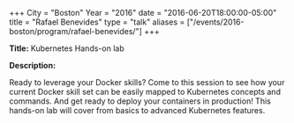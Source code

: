 +++
City = "Boston"
Year = "2016"
date = "2016-06-20T18:00:00-05:00"
title = "Rafael Benevides"
type = "talk"
aliases = ["/events/2016-boston/program/rafael-benevides/"]
+++

<div class="span-15  ">
  <div class="span-15  last ">
  <p><strong>Title:</strong>
  Kubernetes Hands-on lab
  </p>

  <p><strong>Description:</strong></p>

  <p>
  Ready to leverage your Docker skills? Come to this session to see how your current Docker skill set can be easily mapped to Kubernetes concepts and commands. And get ready to deploy your containers in production! This hands-on lab will cover from basics to advanced Kubernetes features. 
  </p>
  </div>
</div>
